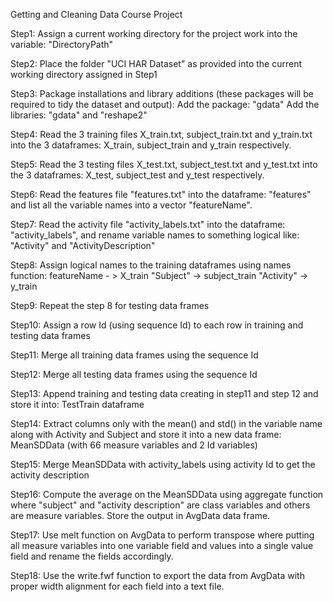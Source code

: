 Getting and Cleaning Data Course Project

Step1: Assign a current working directory for the project work into the variable: "DirectoryPath"

Step2: Place the folder "UCI HAR Dataset" as provided into the current working directory assigned in Step1

Step3: Package installations and library additions (these packages will be required to tidy the dataset and output):
  Add the package: "gdata"
  Add the libraries: "gdata" and "reshape2"

Step4: Read the 3 training files X_train.txt, subject_train.txt and y_train.txt 
  into the 3 dataframes: X_train, subject_train and y_train respectively.
  
Step5: Read the 3 testing files X_test.txt, subject_test.txt and y_test.txt 
  into the 3 dataframes: X_test, subject_test and y_test respectively.
  
Step6: Read the features file "features.txt" into the dataframe: "features"
  and list all the variable names into a vector "featureName".

Step7: Read the activity file "activity_labels.txt" into the dataframe: "activity_labels", and
  rename variable names to something logical like: "Activity" and "ActivityDescription"

Step8: Assign logical names to the training dataframes using names function:
  featureName - > X_train
  "Subject" -> subject_train
  "Activity" -> y_train

Step9: Repeat the step 8 for testing data frames

Step10: Assign a row Id (using sequence Id) to each row in training and testing data frames

Step11: Merge all training data frames using the sequence Id

Step12: Merge all testing data frames using the sequence Id

Step13: Append training and testing data creating in step11 and step 12 and store it into: TestTrain dataframe

Step14: Extract columns only with the mean() and std() in the variable name along with Activity and Subject and
  store it into a new data frame: MeanSDData (with 66 measure variables and 2 Id variables)

Step15: Merge MeanSDData with activity_labels using activity Id to get the activity description

Step16: Compute the average on the MeanSDData using aggregate function where "subject"
  and "activity description" are class variables and others are measure variables. Store the 
  output in AvgData data frame.

Step17: Use melt function on AvgData to perform transpose where putting all measure variables
  into one variable field and values into a single value field and rename the fields accordingly.

Step18: Use the write.fwf function to export the data from AvgData with proper width alignment for each field
  into a text file.
